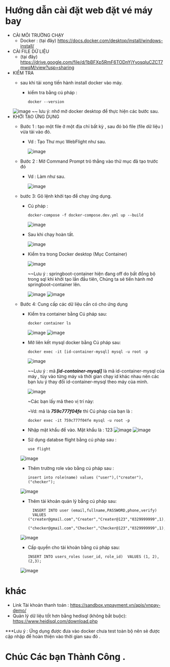 # Hướng dẫn cài đặt  web đặt vé máy bay
- CÀI MÔI TRƯỜNG CHẠY
  + Docker : (tại đây) https://docs.docker.com/desktop/install/windows-install/
- CÀI FILE DỮ LIỆU
  + (tại đây) https://drive.google.com/file/d/1bBFXp5RmF6TODnYjYyosqIuCZCT7mwqM/view?usp=sharing
- KIỂM TRA
  + sau khi tải xong tiến hành install docker vào máy.
    
    * kiểm tra bằng cú pháp :
    
          docker --version
    
   ![image](https://github.com/MMMinhkhoi123/Nhom12_WebBanVeMayBay/assets/118420965/7e554b92-a5aa-4a75-9d0a-4c6f8900b6af)
~~ lưu ý:  nhớ mở docker desktop để thực hiện các bước sau.
- KHỞI TẠO ỨNG DỤNG
  + Bước 1 : tạo một file ở một địa chỉ bất kỳ , sau đó bỏ  file (file dữ liệu ) vừa tải vào đó.
    * Vd : Tạo Thư mục WebFlight như sau.
    
      ![image](https://github.com/MMMinhkhoi123/Nhom12_WebBanVeMayBay/assets/118420965/2f0700bb-b26f-4d5b-ac6a-53d40be52b19)
      
  + Bước 2 : Mở  Command Prompt trỏ thẳng vào thử mục đã tạo trước đó
    * Vd : Làm như sau.
    
      ![image](https://github.com/MMMinhkhoi123/Nhom12_WebBanVeMayBay/assets/118420965/4daf8b43-1579-4f6b-a947-a5b44ffe152c)
      
  + bước 3: Gõ lệnh khởi tạo để chạy ứng dụng.
    
    * Cú pháp :

          docker-compose -f docker-compose.dev.yml up --build
      
      ![image](https://github.com/MMMinhkhoi123/Nhom12_WebBanVeMayBay/assets/118420965/c8158ac9-9e9d-4a8c-a461-c0f661cbedda)
    
    * Sau khi chạy hoàn tất.
      
      ![image](https://github.com/MMMinhkhoi123/Nhom12_WebBanVeMayBay/assets/118420965/432d066f-5023-46e6-86c3-00fb16e0f837)
      
    * Kiểm tra trong Docker desktop (Mục Container)
      
      ![image](https://github.com/MMMinhkhoi123/Nhom12_WebBanVeMayBay/assets/118420965/96600469-d173-4c21-9a17-7d29ef4694ae)
      
      ~~Lưu ý : springboot-container hiện đang off do bất đồng bộ trong sql khi khởi tạo lần đầu tiên, Chúng ta sẻ tiến hành mở springboot-container lên.
      
      ![image](https://github.com/MMMinhkhoi123/Nhom12_WebBanVeMayBay/assets/118420965/4134c5a3-456d-400d-af62-5b0e3caef452)
      ![image](https://github.com/MMMinhkhoi123/Nhom12_WebBanVeMayBay/assets/118420965/0c9721c7-39de-495d-a00f-11df232f4d25)
  
  + Bước 4: Cung cấp các dữ liệu cần có cho ứng dụng
  
     * Kiểm tra container bằng  Cú pháp sau:

           docker container ls
    
       ![image](https://github.com/MMMinhkhoi123/Nhom12_WebBanVeMayBay/assets/118420965/c3af683e-13be-46ad-933f-5f9f1a4efdd1)
       ![image](https://github.com/MMMinhkhoi123/Nhom12_WebBanVeMayBay/assets/118420965/76d8ad67-96b8-4b56-be39-4f0339c29228)
       
     * Mở liên kết mysql docker bằng  Cú pháp sau:

           docker exec -it [id-container-mysql] mysql -u root -p
       
       ![image](https://github.com/MMMinhkhoi123/Nhom12_WebBanVeMayBay/assets/118420965/a5d588cd-c09b-460b-ab77-012755091824)
       
       ~~Lưu ý : mã ***[id-container-mysql]*** là mã id-container-mysql của máy , tùy vào từng máy và thời gian chạy id khác nhau nên các bạn lưu ý thay đổi id-container-mysql theo máy của mình.
        
       ![image](https://github.com/MMMinhkhoi123/Nhom12_WebBanVeMayBay/assets/118420965/d3937411-d937-466e-b24d-20a0ebc621a0) <br>
       
       ~Các bạn lấy mã theo vị trí này: <br>
       
       ~Vd: mã là ***759c777f04fe*** thì  Cú pháp của bạn là :

           docker exec -it 759c777f04fe mysql -u root -p
    
    * Nhập mật khẩu để vào. Mật khẩu là : 123
    ![image](https://github.com/MMMinhkhoi123/Nhom12_WebBanVeMayBay/assets/118420965/62870696-0eed-4652-a45b-172088f2a755)
    ![image](https://github.com/MMMinhkhoi123/Nhom12_WebBanVeMayBay/assets/118420965/140db519-4ca6-499e-9638-2e8f7f39b1ae)
    * Sữ dụng databse flight bằng cú pháp sau :
      
          use flight
    
    ![image](https://github.com/MMMinhkhoi123/Nhom12_WebBanVeMayBay/assets/118420965/5dd78557-1677-4b29-9c34-d817fa893b89)
    * Thêm trường role vào bằng cú pháp sau :
    
          insert into role(name) values ("user"),("creater"),("checker");
    
    ![image](https://github.com/MMMinhkhoi123/Nhom12_WebBanVeMayBay/assets/118420965/7f74e753-7fd8-4e16-b796-592566d0caf2)
    * Thêm tài khoản quản lý bẳng cú pháp sau:
      
            INSERT INTO user (email,fullname,PASSWORD,phone,verify) 
            VALUES ("creater@gmail.com","Creater","Creater@123","0329999999",1),
                   ("checker@gmail.com","Checker","Checker@123","0329999999",1);
      
    ![image](https://github.com/MMMinhkhoi123/Nhom12_WebBanVeMayBay/assets/118420965/ebfbcaf5-b40d-43f2-85f0-35e8c969a605)
    * Cấp quyền cho tài khoản bằng cú pháp sau:
    
          INSERT INTO users_roles (user_id, role_id)  VALUES (1, 2),(2,3);
    
    ![image](https://github.com/MMMinhkhoi123/Nhom12_WebBanVeMayBay/assets/118420965/82c03031-fa03-4c4e-b6e6-e4642bcaf6fe)


# khác
- Link Tài khoản thanh toán : https://sandbox.vnpayment.vn/apis/vnpay-demo/
- Quản lý dữ liệu tốt hơn bằng hedisql (không bắt buộc): https://www.heidisql.com/download.php

***Lưu ý : Ứng dụng được đưa vào docker chưa test toàn bộ nên sẻ được cập nhập để hoàn thiện vào thời gian sau đó  .
# Chúc Các bạn Thành Công  .




